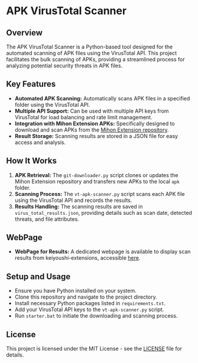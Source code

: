 # APK VirusTotal Scanner

## Overview
The APK VirusTotal Scanner is a Python-based tool designed for the automated scanning of APK files using the VirusTotal API. This project facilitates the bulk scanning of APKs, providing a streamlined process for analyzing potential security threats in APK files.

## Key Features
- **Automated APK Scanning:** Automatically scans APK files in a specified folder using the VirusTotal API.
- **Multiple API Support:** Can be used with multiple API keys from VirusTotal for load balancing and rate limit management.
- **Integration with Mihon Extension APKs:** Specifically designed to download and scan APKs from the [Mihon Extension repository](https://github.com/keiyoushi/extensions).
- **Result Storage:** Scanning results are stored in a JSON file for easy access and analysis.


## How It Works
1. **APK Retrieval:** The `git-downloader.py` script clones or updates the Mihon Extension repository and transfers new APKs to the local `apk` folder.
2. **Scanning Process:** The `vt-apk-scanner.py` script scans each APK file using the VirusTotal API and records the results.
3. **Results Handling:** The scanning results are saved in `virus_total_results.json`, providing details such as scan date, detected threats, and file attributes.

## WebPage
- **WebPage for Results:** A dedicated webpage is available to display scan results from keiyoushi-extensions, accessible [here](https://h1ghsyst3m.github.io/keiyoushi-scans/).

## Setup and Usage
- Ensure you have Python installed on your system.
- Clone this repository and navigate to the project directory.
- Install necessary Python packages listed in `requirements.txt`.
- Add your VirusTotal API keys to the `vt-apk-scanner.py` script.
- Run `starter.bat` to initiate the downloading and scanning process.

## License
This project is licensed under the MIT License - see the [LICENSE](https://github.com/H1ghSyst3m/apk-virustotal-scanner/blob/main/LICENSE) file for details.
